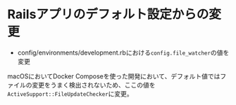 # Railsアプリのデフォルト設定からの変更

- config/environments/development.rbにおける`config.file_watcher`の値を変更

macOSにおいてDocker Composeを使った開発において、デフォルト値ではファイルの変更をうまく検出されないため、ここの値を`ActiveSupport::FileUpdateChecker`に変更。
